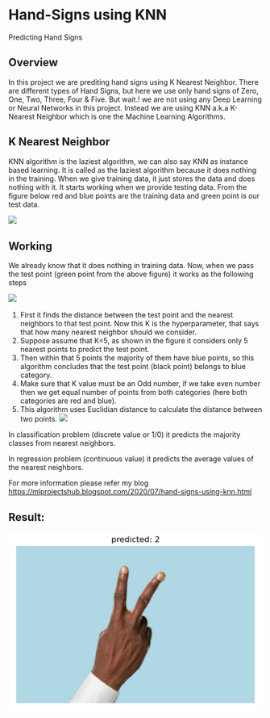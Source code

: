 # Hand-Signs using KNN
Predicting Hand Signs 
## Overview

In this project we are prediting hand signs using K Nearest Neighbor. There are different types of Hand Signs, but here we use only hand signs of  Zero, One, Two, Three, Four & Five. But wait.! we are not using any Deep Learning or Neural Networks in this project. Instead we are using KNN a.k.a K-Nearest Neighbor which is one the Machine Learning Algorithms.
## K Nearest Neighbor
KNN algorithm is the laziest algorithm, we can also say KNN as instance based learning. It is called as the laziest algorithm because it does nothing in the training. When we give training data, it just stores the data and does nothing with it. It starts working when we provide testing data. From the figure below red and blue points are the training data and green point is our test data.

![](https://www.codershood.info/wp-content/uploads/2019/01/K-Nearest-Neighbors-K-NN-Classifier-using-python-with-example.png)

## Working
We already know that it does nothing in training data. Now, when we pass the test point (green point from the above figure) it works as the following steps

![](https://www.researchgate.net/profile/Asis_Chattopadhyay/publication/281289672/figure/fig1/AS:391475587239941@1470346461648/In-this-k-Nearest-Neighbor-illustration-with-k-5-the-central-black-square-more.png)

1. First it finds the distance between the test point and the nearest neighbors to that test point. Now this K is the hyperparameter, that says that how many nearest neighbor should we consider.
2. Suppose assume that K=5, as shown in the figure it considers only 5 nearest points to predict the test point.
3. Then within that 5 points the majority of them have blue points, so this algorithm concludes that the test point (black point) belongs to blue category.
4. Make sure that K value must be an Odd number, if we take even number then we get equal number of points from both categories (here both categories are red and blue).
5. This algorithm uses Euclidian distance to calculate the distance between two points.
![](https://1.bp.blogspot.com/-54SXZrKFj84/XPahVlOaKRI/AAAAAAAAEfI/ucsrnegvDdM9Pci6kbXT-_xfYAJ-P9JJQCLcBGAs/w511-h130/Euclidean.PNG)

In classification problem (discrete value or 1/0) it predicts the majority classes from nearest neighbors.

In regression problem (continuous value) it predicts the average values of the nearest neighbors.

For more information please refer my blog https://mlprojectshub.blogspot.com/2020/07/hand-signs-using-knn.html

## Result:
![1](Images/output.png)
